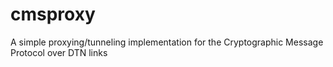 # cmsproxy
A simple proxying/tunneling implementation for the Cryptographic Message Protocol over DTN links
